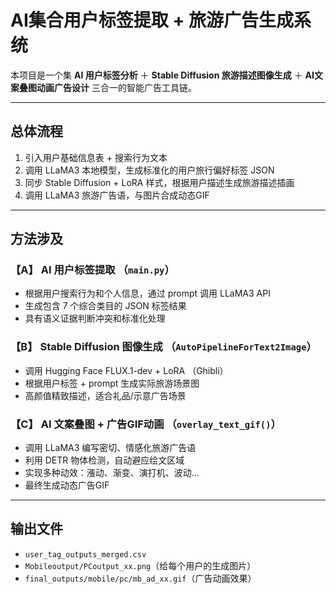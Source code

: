 # AI集合用户标签提取 + 旅游广告生成系统

本项目是一个集 **AI 用户标签分析** ＋ **Stable Diffusion 旅游描述图像生成** ＋ **AI文案叠图动画广告设计** 三合一的智能广告工具链。

---

## 总体流程

1. 引入用户基础信息表 + 搜索行为文本
2. 调用 LLaMA3 本地模型，生成标准化的用户旅行偏好标签 JSON
3. 同步 Stable Diffusion + LoRA 样式，根据用户描述生成旅游描述插画
4. 调用 LLaMA3 旅游广告语，与图片合成动态GIF

---

## 方法涉及

### 【A】 AI 用户标签提取 （`main.py`）

* 根据用户搜索行为和个人信息，通过 prompt 调用 LLaMA3 API
* 生成包含 7 个综合类目的 JSON 标签结果
* 具有语义证据判断冲突和标准化处理

### 【B】 Stable Diffusion 图像生成 （`AutoPipelineForText2Image`）

* 调用 Hugging Face FLUX.1-dev + LoRA （Ghibli）
* 根据用户标签 + prompt 生成实际旅游场景图
* 高颜值精致描述，适合礼品/示意广告场景

### 【C】 AI 文案叠图 + 广告GIF动画 （`overlay_text_gif()`）

* 调用 LLaMA3 编写密切、情感化旅游广告语
* 利用 DETR 物体检测，自动避应绘文区域
* 实现多种动效：漲动、渐变、演打机、波动...
* 最终生成动态广告GIF

---

## 输出文件

* `user_tag_outputs_merged.csv`
* `Mobileoutput/PCoutput_xx.png`（给每个用户的生成图片）
* `final_outputs/mobile/pc/mb_ad_xx.gif`（广告动画效果）


